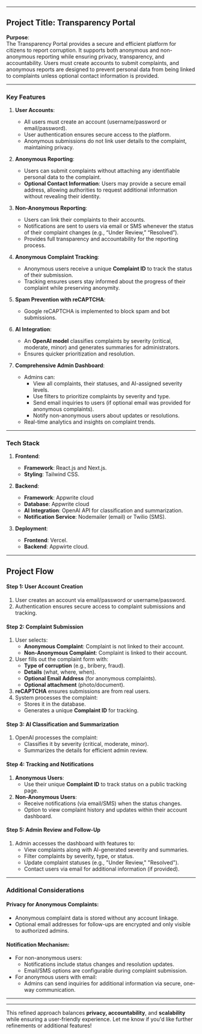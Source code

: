 
----------

## **Project Title**: Transparency Portal

**Purpose**:  
The Transparency Portal provides a secure and efficient platform for citizens to report corruption. It supports both anonymous and non-anonymous reporting while ensuring privacy, transparency, and accountability. Users must create accounts to submit complaints, and anonymous reports are designed to prevent personal data from being linked to complaints unless optional contact information is provided.

----------

### **Key Features**

1.  **User Accounts**:
    
    -   All users must create an account (username/password or email/password).
    -   User authentication ensures secure access to the platform.
    -   Anonymous submissions do not link user details to the complaint, maintaining privacy.
2.  **Anonymous Reporting**:
    
    -   Users can submit complaints without attaching any identifiable personal data to the complaint.
    -   **Optional Contact Information**: Users may provide a secure email address, allowing authorities to request additional information without revealing their identity.
3.  **Non-Anonymous Reporting**:
    
    -   Users can link their complaints to their accounts.
    -   Notifications are sent to users via email or SMS whenever the status of their complaint changes (e.g., “Under Review,” “Resolved”).
    -   Provides full transparency and accountability for the reporting process.
4.  **Anonymous Complaint Tracking**:
    
    -   Anonymous users receive a unique **Complaint ID** to track the status of their submission.
    -   Tracking ensures users stay informed about the progress of their complaint while preserving anonymity.
5.  **Spam Prevention with reCAPTCHA**:
    
    -   Google reCAPTCHA is implemented to block spam and bot submissions.
6.  **AI Integration**:
    
    -   An **OpenAI model** classifies complaints by severity (critical, moderate, minor) and generates summaries for administrators.
    -   Ensures quicker prioritization and resolution.
7.  **Comprehensive Admin Dashboard**:
    
    -   Admins can:
        -   View all complaints, their statuses, and AI-assigned severity levels.
        -   Use filters to prioritize complaints by severity and type.
        -   Send email inquiries to users (if optional email was provided for anonymous complaints).
        -   Notify non-anonymous users about updates or resolutions.
    -   Real-time analytics and insights on complaint trends.

----------

### **Tech Stack**

1.  **Frontend**:
    
    -   **Framework**: React.js and Next.js.
    -   **Styling**: Tailwind CSS.
   
2.  **Backend**:
    
    -   **Framework**: Appwrite cloud
    -   **Database**: Appwrite cloud
    -   **AI Integration**: OpenAI API for classification and summarization.
    -   **Notification Service**: Nodemailer (email) or Twilio (SMS).
3.  **Deployment**:
    
    -   **Frontend**: Vercel.
    -   **Backend**: Appwirte cloud.

----------

## Project Flow

#### **Step 1: User Account Creation**

1.  User creates an account via email/password or username/password.
2.  Authentication ensures secure access to complaint submissions and tracking.

#### **Step 2: Complaint Submission**

1.  User selects:
    -   **Anonymous Complaint**: Complaint is not linked to their account.
    -   **Non-Anonymous Complaint**: Complaint is linked to their account.
2.  User fills out the complaint form with:
    -   **Type of corruption** (e.g., bribery, fraud).
    -   **Details** (what, where, when).
    -   **Optional Email Address** (for anonymous complaints).
    -   **Optional attachment** (photo/document).
3.  **reCAPTCHA** ensures submissions are from real users.
4.  System processes the complaint:
    -   Stores it in the database.
    -   Generates a unique **Complaint ID** for tracking.

#### **Step 3: AI Classification and Summarization**

1.  OpenAI processes the complaint:
    -   Classifies it by severity (critical, moderate, minor).
    -   Summarizes the details for efficient admin review.

#### **Step 4: Tracking and Notifications**

1.  **Anonymous Users**:
    -   Use their unique **Complaint ID** to track status on a public tracking page.
2.  **Non-Anonymous Users**:
    -   Receive notifications (via email/SMS) when the status changes.
    -   Option to view complaint history and updates within their account dashboard.

#### **Step 5: Admin Review and Follow-Up**

1.  Admin accesses the dashboard with features to:
    -   View complaints along with AI-generated severity and summaries.
    -   Filter complaints by severity, type, or status.
    -   Update complaint statuses (e.g., "Under Review," "Resolved").
    -   Contact users via email for additional information (if provided).

----------

### **Additional Considerations**

#### **Privacy for Anonymous Complaints**:

-   Anonymous complaint data is stored without any account linkage.
-   Optional email addresses for follow-ups are encrypted and only visible to authorized admins.

#### **Notification Mechanism**:

-   For non-anonymous users:
    -   Notifications include status changes and resolution updates.
    -   Email/SMS options are configurable during complaint submission.
-   For anonymous users with email:
    -   Admins can send inquiries for additional information via secure, one-way communication.

----------



----------

This refined approach balances **privacy, accountability**, and **scalability** while ensuring a user-friendly experience. Let me know if you'd like further refinements or additional features!
